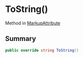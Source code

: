 # ToString()

Method in [MarkupAttribute](./)

## Summary

```csharp
public override string ToString()
```
